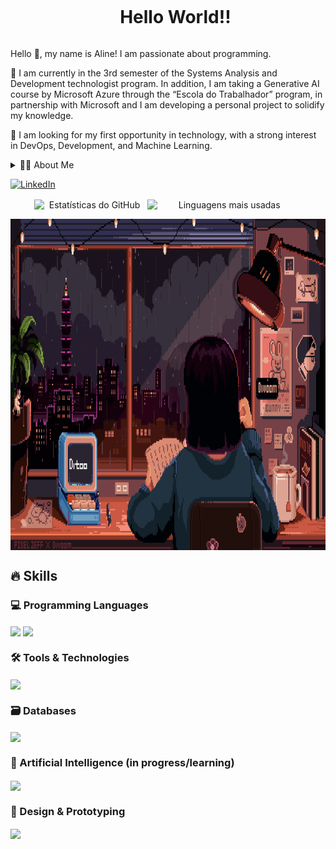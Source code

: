 <!--título-->
<div id="user-content-toc">
  <ul align="center">
    <summary><h1 style="display: inline-block">Hello World!!</h1></summary>
</div>
<!-- Presentation -->
<p>
 Hello 👋, my name is Aline! I am passionate about programming.

🌱 I am currently in the 3rd semester of the Systems Analysis and Development technologist program. In addition, I am taking a Generative AI course by Microsoft Azure through the “Escola do Trabalhador” program, in partnership with Microsoft and I am developing a personal project to solidify my knowledge.

🔭 I am looking for my first opportunity in technology, with a strong interest in DevOps, Development, and Machine Learning.
</p>

<!-- Dropdown -->
<details>
  <summary>👨‍💻 About Me</summary>
- 💬 I’m 21 years old, currently living in Brazil, and transitioning into a tech career. I found in programming not only a strong job market but also an area that truly resonates with my interests and skills. I'm currently working on an educational project to strengthen my knowledge and put my skills into practice:

  - **Frontend**: HTML, CSS
  - **Backend**: Python
  - **framework**: Flisk, Django
  - **Other tools**: Figma, Markdown  

- ⚡ I enjoy reading — whether it’s books or comics — watching movies, and playing games. I believe personal interests help sharpen perception and creativity — qualities that are essential in solving real-world problems through technology. \o/
</details>

<!-- links -->

[![LinkedIn](https://img.shields.io/badge/LinkedIn-0077B5?style=for-the-badge&logo=linkedin&logoColor=white)](https://www.linkedin.com/in/aline-brandão-8b555a261/)

<!-- GithubStats -->
<div align="center">
  <img src="https://github-readme-stats.vercel.app/api?username=AlineBrandaoS&theme=radical&show_icons=true&hide_border=true" alt="Estatísticas do GitHub" style="width: 35%; display: inline-block;vertical-align: middle"/>
  <img src="https://github-readme-stats.vercel.app/api/top-langs/?username=AlineBrandaoS&theme=radical&hide_progress=true&hide_border=true&layout=compact" alt="Linguagens mais usadas" style="width: 49%; display: inline-block;;vertical-align: middle;"/>
</div>

<!-- Portfolio -->

<!-- GIF -->
<p align="left">
  <img align="center" height= "530" width="980" src="pixel-art-gif-Captivating-Pixel-Art-Scenes.gif" alt="Imagem">
</p>


## 🔥 Skills
<!-- Skills: Programming Languages -->
  <div style="flex-basis: 48%;">
    <h3>💻 Programming Languages</h3>
    <img align="center" href="https://skillicons.dev" src="https://skillicons.dev/icons?i=python,css"/>
    <img align="center" href="https://skillicons.dev" src="https://skillicons.dev/icons?i=html"/>
    <h3>🛠️ Tools & Technologies</h3>
    <img align="center" href="https://skillicons.dev" src="https://skillicons.dev/icons?i=git,flask,django"/>
    <h3>🗃️ Databases</h3>
    <img align="center" href="https://skillicons.dev" src="https://skillicons.dev/icons?i=mysql,sql"/>
    <h3>🤖 Artificial Intelligence (in progress/learning)</h3>
    <img align="center" href="https://skillicons.dev" src="https://skillicons.dev/icons?i=azure"/>
    <h3>🎨 Design & Prototyping</h3>
    <img align="center" href="https://skillicons.dev" src="https://skillicons.dev/icons?i=figma,markdown"/>
  </div>

